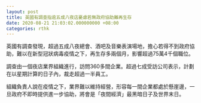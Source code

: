 ```yaml
---
layout: post
title: 英國有調查指逾五成八夜店憂慮若無政府協助難再生存
date: 2020-08-21 21:03:02.000000000 +08:00
categories: rthk
---
```


英國有調查發現，超過五成八夜總會、酒吧及音樂表演場地，擔心若得不到政府協助，難以在新型冠狀病毒疫情之下，再生存多兩個月，影響超過75萬4千個職位。

調查由一個夜店業界組織進行，訪問360多間企業。超過七成受訪公司表示，計劃在以星期計算的日子內，裁走超過一半員工。

組織負責人說在疫情之下，業界難以維持經營，形容每一間企業都處於懸崖邊，一旦政府不即時提供進一步協助，將會是「夜間經濟」最黑暗日子及世界末日。
